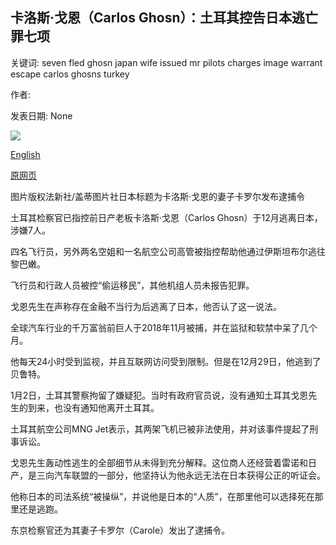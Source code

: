 ## 卡洛斯·戈恩（Carlos Ghosn）：土耳其控告日本逃亡罪七项

关键词: seven fled ghosn japan wife issued mr pilots charges image warrant escape carlos ghosns turkey

作者: 

发表日期: None

![](https://ichef.bbci.co.uk/news/1024/branded_news/14169/production/_110418228_ghosns.jpg)

[English](Carlos%20Ghosn%3A%20Turkey%20charges%20seven%20over%20escape%20from%20Japan.md)

[原网页](https://www.bbc.com/news/business-52589319)

图片版权法新社/盖蒂图片社日本标题为卡洛斯·戈恩的妻子卡罗尔发布逮捕令

土耳其检察官已指控前日产老板卡洛斯·戈恩（Carlos Ghosn）于12月逃离日本，涉嫌7人。

四名飞行员，另外两名空姐和一名航空公司高管被指控帮助他通过伊斯坦布尔逃往黎巴嫩。

飞行员和行政人员被控“偷运移民”，其他机组人员未报告犯罪。

戈恩先生在声称存在金融不当行为后逃离了日本，他否认了这一说法。

全球汽车行业的千万富翁前巨人于2018年11月被捕，并在监狱和软禁中呆了几个月。

他每天24小时受到监视，并且互联网访问受到限制。但是在12月29日，他逃到了贝鲁特。

1月2日，土耳其警察拘留了嫌疑犯。当时有政府官员说，没有通知土耳其戈恩先生的到来，也没有通知他离开土耳其。

土耳其航空公司MNG Jet表示，其两架飞机已被非法使用，并对该事件提起了刑事诉讼。

戈恩先生轰动性逃生的全部细节从未得到充分解释。这位商人还经营着雷诺和日产，是三向汽车联盟的一部分，他坚持认为他永远无法在日本获得公正的听证会。

他称日本的司法系统“被操纵”，并说他是日本的“人质”，在那里他可以选择死在那里还是逃跑。

东京检察官还为其妻子卡罗尔（Carole）发出了逮捕令。